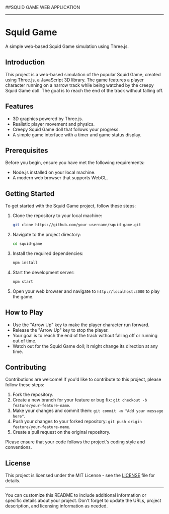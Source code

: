 ##SQUID GAME WEB APPLICATION

---

# Squid Game

A simple web-based Squid Game simulation using Three.js.



## Introduction

This project is a web-based simulation of the popular Squid Game, created using Three.js, a JavaScript 3D library. The game features a player character running on a narrow track while being watched by the creepy Squid Game doll. The goal is to reach the end of the track without falling off.

## Features

- 3D graphics powered by Three.js.
- Realistic player movement and physics.
- Creepy Squid Game doll that follows your progress.
- A simple game interface with a timer and game status display.

## Prerequisites

Before you begin, ensure you have met the following requirements:

- Node.js installed on your local machine.
- A modern web browser that supports WebGL.

## Getting Started

To get started with the Squid Game project, follow these steps:

1. Clone the repository to your local machine:

   ```bash
   git clone https://github.com/your-username/squid-game.git
   ```

2. Navigate to the project directory:

   ```bash
   cd squid-game
   ```

3. Install the required dependencies:

   ```bash
   npm install
   ```

4. Start the development server:

   ```bash
   npm start
   ```

5. Open your web browser and navigate to `http://localhost:3000` to play the game.

## How to Play

- Use the "Arrow Up" key to make the player character run forward.
- Release the "Arrow Up" key to stop the player.
- Your goal is to reach the end of the track without falling off or running out of time.
- Watch out for the Squid Game doll; it might change its direction at any time.

## Contributing

Contributions are welcome! If you'd like to contribute to this project, please follow these steps:

1. Fork the repository.
2. Create a new branch for your feature or bug fix: `git checkout -b feature/your-feature-name`.
3. Make your changes and commit them: `git commit -m "Add your message here"`.
4. Push your changes to your forked repository: `git push origin feature/your-feature-name`.
5. Create a pull request on the original repository.

Please ensure that your code follows the project's coding style and conventions.

## License

This project is licensed under the MIT License - see the [LICENSE](LICENSE) file for details.

---

You can customize this README to include additional information or specific details about your project. Don't forget to update the URLs, project description, and licensing information as needed.
